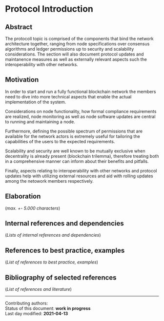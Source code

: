 # Protocol Introduction

## Abstract

The protocoll topic is comprised of the components that bind the network architecture together, ranging from node specifications over consensus algorithms and ledger permissions up to security and scalability considerations. 
The section will also document protocol updates and maintanence measures as well as externally relevant aspects such the interoperability with other networks.
    
## Motivation

In order to start and run a fully functional blockchain network the members need to dive into more technical aspects that enable the actual implementation of the system.

Considerations on node functionality, how formal compliance requirements are realized, node monitoring as well as node software updates are central to running and maintaining a node.

Furthermore, defining the possible spectrum of permissions that are available for the network actors is extremely useful for tailoring the capabilities of the users to the expected requirements.

Scalability and security are well known to be mutually exclusive when decentrality is already present (blockchain trilemma), therefore treating both in a comprehensive manner can inform about their benefits and pitfalls.

Finally, aspects relating to interoperability with other networks and protocol updates help with utilizing external resources and aid with rolling updates among the netowork members respectively.
    
## Elaboration

(*max. +- 5.000 characters*)
    
## Internal references and dependencies

(*Lists of internal references and dependencies*)
    
## References to best practice, examples  

(*List of references to best practice, examples*) 
	
## Bibliography of selected references

(*List of references and literature*)

________

Contributing authors:   
Status of this document: **work in progress**  
Last day modified: **2021-04-13**

